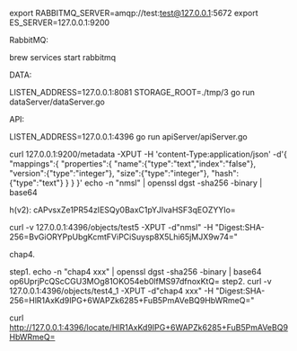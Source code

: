 export RABBITMQ_SERVER=amqp://test:test@127.0.0.1:5672
export ES_SERVER=127.0.0.1:9200

RabbitMQ:

brew services start rabbitmq

DATA:

LISTEN_ADDRESS=127.0.0.1:8081 STORAGE_ROOT=./tmp/3 go run dataServer/dataServer.go


API:

LISTEN_ADDRESS=127.0.0.1:4396 go run apiServer/apiServer.go

curl 127.0.0.1:9200/metadata -XPUT -H 'content-Type:application/json' -d'{
"mappings":{
        "properties":{
            "name":{"type":"text","index":"false"},
            "version":{"type":"integer"},
            "size":{"type":"integer"},
            "hash":{"type":"text"}
        }
}
}'
echo -n "nmsl" | openssl dgst -sha256 -binary | base64

h(v2): cAPvsxZe1PR54zIESQy0BaxC1pYJIvaHSF3qEOZYYIo=

curl -v 127.0.0.1:4396/objects/test5 -XPUT -d"nmsl" -H "Digest:SHA-256=BvGiORYPpUbgKcmtFViPCiSuysp8X5Lhi65jMJX9w74="


chap4.

step1.
echo -n "chap4 xxx" | openssl dgst -sha256 -binary | base64
op6UprjPcQScCGU3MOg81OKO54eb0lfMS97dfnoxKtQ=
step2.
curl -v 127.0.0.1:4396/objects/test4_1 -XPUT -d"chap4 xxx" -H "Digest:SHA-256=HlR1AxKd9IPG+6WAPZk6285+FuB5PmAVeBQ9HbWRmeQ="

curl http://127.0.0.1:4396/locate/HlR1AxKd9IPG+6WAPZk6285+FuB5PmAVeBQ9HbWRmeQ= 